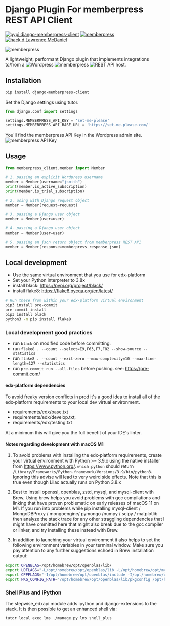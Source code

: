 # Django Plugin For memberpress REST API Client

[![pypi django-memberpress-client](https://img.shields.io/static/v1?label=pypi&style=flat-square&color=0475b6&message=django-memberpress-client)](https://pypi.org/project/django-memberpress-client/) [![memberpress](https://img.shields.io/static/v1?label=memberpress&style=flat-square&color=04d4e4&message=REST%20API)](https://memberpress.com/addons/developer-tools/) [![hack.d Lawrence McDaniel](https://img.shields.io/badge/hack.d-Lawrence%20McDaniel-orange.svg)](https://lawrencemcdaniel.com)

![memberpress](https://memberpress.com/wp-content/uploads/2022/01/memberpress-logo-color.svg)

A lightweight, performant Django plugin that implements integrations to/from a ![Wordpress](https://wordpress.org/) ![memberpress](https://memberpress.com/) ![REST API](https://memberpress.com/blog/memberpress-developer-tools/#REST_API_Documentation) host.

## Installation

```bash
pip install django-memberpress-client
```

Set the Django settings using tutor.

```python
from django.conf import settings

settings.MEMBERPRESS_API_KEY = 'set-me-please'
settings.MEMBERPRESS_API_BASE_URL = 'https://set-me-please.com/'
```

You'll find the memberpress API Key in the Wordpress admin site.
![memberpress API Key](doc/memberpress-api-key.png "memberpress API Key")

## Usage

```python
from memberpress_client.member import Member

# 1. passing an explicit Wordpress username
member = Member(username="jsmith")
print(member.is_active_subscription)
print(member.is_trial_subscription)

# 2. using with Django request object
member = Member(request=request)

# 3. passing a Django user object
member = Member(user=user)

# 4. passing a Django user object
member = Member(user=user)

# 5. passing an json return object from memberpress REST API
member = Member(response=memberpress_response_json)
```


## Local development

* Use the same virtual environment that you use for edx-platform
* Set your Python interpreter to 3.8x
* install black: https://pypi.org/project/black/
* install flake8: https://flake8.pycqa.org/en/latest/

```bash
# Run these from within your edx-platform virtual environment
pip3 install pre-commit
pre-commit install
pip3 install black
python3 -m pip install flake8
```

### Local development good practices

* run `black` on modified code before committing.
* run `flake8 . --count --select=E9,F63,F7,F82 --show-source --statistics`
* run `flake8 . --count --exit-zero --max-complexity=10 --max-line-length=127 --statistics`
* run `pre-commit run --all-files` before pushing. see: https://pre-commit.com/

#### edx-platform dependencies

To avoid freaky version conflicts in prod it's a good idea to install all of the edx-platform requirements to your local dev virtual environment.

* requirements/edx/base.txt
* requirements/edx/develop.txt,
* requirements/edx/testing.txt

At a minimum this will give you the full benefit of your IDE's linter.

#### Notes regarding development with macOS M1

1. To avoid problems with installing the edx-platform requirements, create your virtual environment with Python >= 3.9.x using the native installer from https://www.python.org/. `which python` should return `/Library/Frameworks/Python.framework/Versions/3.9/bin/python3`. Ignoring this advise will lead to very weird side effects. Note that this is true even though Lilac actually runs on Python 3.8.x

2. Best to install openssl, openblas, zstd, mysql, and mysql-client with Brew. Using brew helps you avoid problems with gcc compilations and linking that have proven problematic on early releases of macOS 11 on M1. If you run into problems while pip installing mysql-client / MongoDBProxy / mongoengine/ pymongo /numpy / scipy / matplotlib then analyze the stack trace for any other straggling dependencies that I might have ommitted here that might also break due to the gcc compiler or linker, and try installing these instead with Brew.

3. In addition to launching your virtual environment it also helps to set the following environment variables in your terminal window. Make sure you pay attention to any further suggestions echoed in Brew installation output:

```bash
export OPENBLAS=/opt/homebrew/opt/openblas/lib/
export LDFLAGS="-L/opt/homebrew/opt/openblas/lib -L/opt/homebrew/opt/mysql-client/lib"
export CPPFLAGS="-I/opt/homebrew/opt/openblas/include -I/opt/homebrew/opt/mysql-client/include"
export PKG_CONFIG_PATH="/opt/homebrew/opt/openblas/lib/pkgconfig /opt/homebrew/opt/mysql-client/lib/pkgconfig"
```

### Shell Plus and iPython

The stepwise_edxapi module adds ipython and django-extensions to the stack.  It is then possible to get an enhanced shell via:

```bash
tutor local exec lms ./manage.py lms shell_plus
```
